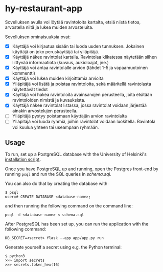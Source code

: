 # hy-restaurant-app

Sovelluksen avulla voi löytää ravintoloita kartalta, etsiä niistä tietoa, arvostella niitä ja lukea muiden arvosteluita. 

Sovelluksen ominaisuuksia ovat:

- [x] Käyttäjä voi kirjautua sisään tai luoda uuden tunnuksen. Jokainen käyttäjä on joko peruskäyttäjä tai ylläpitäjä.
- [x] Käyttäjä näkee ravintolat kartalla. Ravintolaa klikatessa näytetään siihen liittyvää informaatiota (kuvaus, aukioloajat, jne.)
- [x] Käyttäjä voi antaa ravintolalle arvion (tähdet 1-5 ja vapaamuotoinen kommentti)
- [x] Käyttäjä voi lukea muiden kirjoittamia arvioita
- [x] Ylläpitäjä voi lisätä ja poistaa ravintoloita, sekä määritellä ravintolasta näytettävät tiedot
- [x] Käyttäjä voi hakea ravintoloita avainsanojen perusteella, joita etsitään ravintoloiden nimistä ja kuvauksista.
- [x] Käyttäjä näkee ravintolat listassa, jossa ravintolat voidaan järjestää ainakin arvostelujen perusteella.
- [ ] Ylläpitäjä pystyy poistamaan käyttäjän arvion ravintolalta
- [ ] Ylläpitäjä voi luoda ryhmiä, joihin ravintolat voidaan luokitella. Ravintola voi kuulua yhteen tai useampaan ryhmään.

## Usage

To run, set up a PostgreSQL database with the University of Helsinki's [installation script](https://github.com/hy-tsoha/local-pg).

Once you have PostgreSQL up and running, open the Postgres front-end by running `psql` and run the SQL queries in *schema.sql*.

You can also do that by creating the database with:

```
$ psql
user=# CREATE DATABASE <database-name>;
```

and then running the following command on the command line:

```
psql -d <database-name> < schema.sql
```

After PostgreSQL has been set up, you can run the application with the following command:

```
DB_SECRET=<secret> flask --app app/app.py run
```

Generate yourself a secret using e.g. the Python terminal:

```
$ python3
>>> import secrets
>>> secrets.token_hex(16)
```